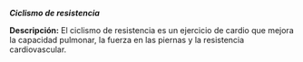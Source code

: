 ***Ciclismo de resistencia***

**Descripción:**
 El ciclismo de resistencia es un ejercicio de cardio que mejora la capacidad pulmonar, la fuerza en las piernas y la resistencia cardiovascular.